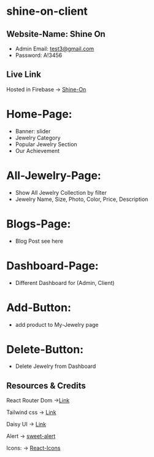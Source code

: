 # shine-on-client

## Website-Name: Shine On

* Admin Email: test3@gmail.com
* Password: A!3456

## Live Link 

Hosted in Firebase -> [Shine-On](https://shine-on-2023.web.app/)

# Home-Page:

* Banner: slider
* Jewelry Category
* Popular Jewelry Section
* Our Achievement

# All-Jewelry-Page:

* Show All Jewelry Collection by filter
* Jewelry Name, Size, Photo, Color, Price, Description

# Blogs-Page:
* Blog Post see here

# Dashboard-Page:
* Different Dashboard for (Admin, Client)


# Add-Button:

* add product to My-Jewelry page

# Delete-Button:

* Delete Jewelry from Dashboard

## Resources & Credits

React Router Dom ->[Link](https://reactrouter.com/en/main/start/tutorial)

Tailwind css -> [Link](https://tailwindcss.com/)

Daisy UI -> [Link](https://daisyui.com/)

Alert -> [sweet-alert](https://sweetalert2.github.io/)

Icons: -> [React-Icons](https://react-icons.github.io/react-icons/)